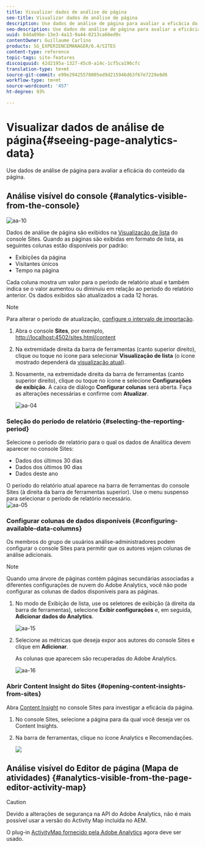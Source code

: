 ```yaml
---
title: Visualizar dados de análise de página
seo-title: Visualizar dados de análise de página
description: Use dados de análise de página para avaliar a eficácia do conteúdo da página
seo-description: Use dados de análise de página para avaliar a eficácia do conteúdo da página
uuid: 8dda89be-13e3-4a13-9a44-0213ca66ed9c
contentOwner: Guillaume Carlino
products: SG_EXPERIENCEMANAGER/6.4/SITES
content-type: reference
topic-tags: site-features
discoiquuid: 42d2195a-1327-45c0-a14c-1cf5ca196cfc
translation-type: tm+mt
source-git-commit: e99e29425578005ed9d215946d63f67e7229e8d6
workflow-type: tm+mt
source-wordcount: '457'
ht-degree: 93%

---
```



# Visualizar dados de análise de página{#seeing-page-analytics-data}

Use dados de análise de página para avaliar a eficácia do conteúdo da página.

## Análise visível do console {#analytics-visible-from-the-console}

![aa-10](assets/aa-10.png)

Dados de análise de página são exibidos na [Visualização de lista](/help/sites-authoring/basic-handling.md#list-view) do console Sites. Quando as páginas são exibidas em formato de lista, as seguintes colunas estão disponíveis por padrão:

* Exibições da página
* Visitantes únicos
* Tempo na página

Cada coluna mostra um valor para o período de relatório atual e também indica se o valor aumentou ou diminuiu em relação ao período do relatório anterior. Os dados exibidos são atualizados a cada 12 horas.

>[!NOTE]
>
>Para alterar o período de atualização, [configure o intervalo de importação](/help/sites-administering/adobeanalytics-connect.md#configuring-the-import-interval).

1. Abra o console **Sites**, por exemplo, [http://localhost:4502/sites.html/content](http://localhost:4502/sites.html/content)
1. Na extremidade direita da barra de ferramentas (canto superior direito), clique ou toque no ícone para selecionar **Visualização de lista** (o ícone mostrado dependerá da [visualização atual](/help/sites-authoring/basic-handling.md#viewing-and-selecting-resources)).

1. Novamente, na extremidade direita da barra de ferramentas (canto superior direito), clique ou toque no ícone e selecione **Configurações de exibição**. A caixa de diálogo **Configurar colunas** será aberta. Faça as alterações necessárias e confirme com **Atualizar**.

   ![aa-04](assets/aa-04.png)

### Seleção do período de relatório {#selecting-the-reporting-period}

Selecione o período de relatório para o qual os dados de Analítica devem aparecer no console Sites:

* Dados dos últimos 30 dias
* Dados dos últimos 90 dias
* Dados deste ano

O período do relatório atual aparece na barra de ferramentas do console Sites (à direita da barra de ferramentas superior). Use o menu suspenso para selecionar o período de relatório necessário.\
![aa-05](assets/aa-05.png)

### Configurar colunas de dados disponíveis {#configuring-available-data-columns}

Os membros do grupo de usuários análise-administradores podem configurar o console Sites para permitir que os autores vejam colunas de análise adicionais.

>[!NOTE]
>
>Quando uma árvore de páginas contém páginas secundárias associadas a diferentes configurações de nuvem do Adobe Analytics, você não pode configurar as colunas de dados disponíveis para as páginas.

1. No modo de Exibição de lista, use os seletores de exibição (à direita da barra de ferramentas), selecione **Exibir configurações** e, em seguida, **Adicionar dados do Analytics**.

   ![aa-15](assets/aa-15.png)

1. Selecione as métricas que deseja expor aos autores do console Sites e clique em **Adicionar**.

   As colunas que aparecem são recuperadas do Adobe Analytics.

   ![aa-16](assets/aa-16.png)

### Abrir Content Insight do Sites {#opening-content-insights-from-sites}

Abra [Content Insight](/help/sites-authoring/content-insights.md) no console Sites para investigar a eficácia da página.

1. No console Sites, selecione a página para da qual você deseja ver os Content Insights.
1. Na barra de ferramentas, clique no ícone Analytics e Recomendações.

   ![](do-not-localize/chlimage_1-16.png)

## Análise visível do Editor de página (Mapa de atividades)  {#analytics-visible-from-the-page-editor-activity-map}

>[!CAUTION]
>
>Devido a alterações de segurança na API do Adobe Analytics, não é mais possível usar a versão do Activity Map incluída no AEM.
>
>O plug-in [ActivityMap fornecido pela Adobe Analytics](https://docs.adobe.com/content/help/br/analytics/analyze/activity-map/getting-started/get-started-users/activitymap-install.html) agora deve ser usado.
